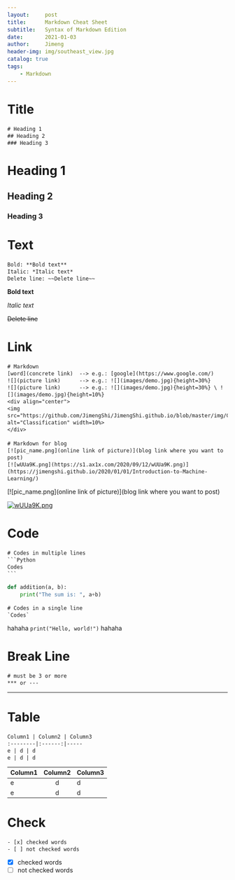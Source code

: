 ```yaml
---
layout:     post
title:      Markdown Cheat Sheet
subtitle:   Syntax of Markdown Edition
date:       2021-01-03
author:     Jimeng
header-img: img/southeast_view.jpg
catalog: true
tags:
    - Markdown
---
```



# Title
    # Heading 1
    ## Heading 2
    ### Heading 3
    
# Heading 1
## Heading 2
### Heading 3


# Text
    Bold: **Bold text**
    Italic: *Italic text*
    Delete line: ~~Delete line~~

**Bold text**

*Italic text*

~~Delete line~~


# Link
    # Markdown
    [word](concrete link)  --> e.g.: [google](https://www.google.com/)
    ![](picture link)      --> e.g.: ![](images/demo.jpg){height=30%}
    ![](picture link)      --> e.g.: ![](images/demo.jpg){height=30%} \ ![](images/demo.jpg){height=10%}
    <div align="center">
    <img src="https://github.com/JimengShi/JimengShi.github.io/blob/master/img/Classification.png" alt="Classification" width=10%>
    </div>
    
    # Markdown for blog
    [![pic_name.png](online link of picture)](blog link where you want to post)
    [![wUUa9K.png](https://s1.ax1x.com/2020/09/12/wUUa9K.png)](https://jimengshi.github.io/2020/01/01/Introduction-to-Machine-Learning/)
    
[![pic_name.png](online link of picture)](blog link where you want to post)

[![wUUa9K.png](https://s1.ax1x.com/2020/09/12/wUUa9K.png)](https://jimengshi.github.io/2021-01-03-Markdown.md)

# Code
    # Codes in multiple lines
    ```Python
    Codes
    ```
    
```Python
def addition(a, b):
    print("The sum is: ", a+b)
```    

    # Codes in a single line
    `Codes`
    
hahaha `print("Hello, world!")` hahaha


# Break Line
    # must be 3 or more
    *** or ---
    
--------------------    
    
# Table
    Column1 | Column2 | Column3
    :--------|:------:|-----
    e | d | d
    e | d | d
Column1 | Column2 | Column3
:--------|:------:|-----
 e | d | d
 e | d | d


# Check
    - [x] checked words
    - [ ] not checked words
    
- [x] checked words
- [ ] not checked words
